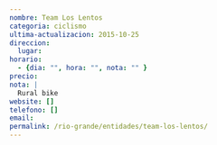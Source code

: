 ```yaml
---
nombre: Team Los Lentos
categoria: ciclismo
ultima-actualizacion: 2015-10-25
direccion: 
  lugar: 
horario: 
  - {dia: "", hora: "", nota: "" }
precio: 
nota: | 
  Rural bike
website: []
telefono: []
email: 
permalink: /rio-grande/entidades/team-los-lentos/
---
```


